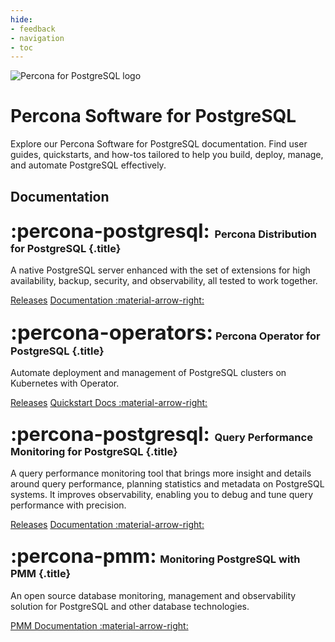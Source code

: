 ```yaml
---
hide:
- feedback
- navigation
- toc
---
```


<div class="landing" markdown>
<div class="splash header subpage postgresql dark" markdown>

![Percona for PostgreSQL logo](assets/logo-dark-postgresql.svg)

# Percona Software for PostgreSQL

Explore our Percona Software for PostgreSQL documentation. Find user guides, quickstarts, and how-tos tailored to help you build, deploy, manage, and automate PostgreSQL effectively.

</div>
</div>



## Documentation

<div data-grid markdown>
<div data-banner markdown>

### <span style="font-size:1.875em;margin-right:0.125em">:percona-postgresql:</span> Percona Distribution for PostgreSQL {.title}

A native PostgreSQL server enhanced with the set of extensions for high availability, backup, security, and observability, all tested to work together.

<div class="actions" markdown>

[Releases](https://docs.percona.com/postgresql/16/release-notes.html)
[Documentation :material-arrow-right:](https://docs.percona.com/postgresql/16/)

</div>
</div>
<div data-banner markdown>

### <span style="font-size:2em">:percona-operators:</span> Percona Operator for PostgreSQL {.title}

Automate deployment and management of PostgreSQL clusters on Kubernetes with Operator.

<div class="actions" markdown>

[Releases](https://docs.percona.com/percona-operator-for-postgresql/2.0/ReleaseNotes/index.html)
[Quickstart Docs :material-arrow-right:](https://docs.percona.com/percona-operator-for-postgresql/2.0/quickstart.html)

</div>
</div>
<div data-banner markdown>

### <span style="font-size:1.875em;margin-right:0.125em">:percona-postgresql:</span> Query Performance Monitoring for PostgreSQL {.title}

A query performance monitoring tool that brings more insight and details around query performance, planning statistics and metadata on PostgreSQL systems. It improves observability, enabling you to debug and tune query performance with precision.

<div class="actions" markdown>

[Releases](https://docs.percona.com/pg-stat-monitor/release-notes/release_notes.html)
[Documentation :material-arrow-right:](https://docs.percona.com/pg-stat-monitor/index.html)

</div>
</div>
<div data-banner markdown>

### <span style="font-size:1.875em;margin-right:0.0625em">:percona-pmm:</span> Monitoring PostgreSQL with PMM {.title}

An open source database monitoring, management and observability solution for PostgreSQL and other database technologies.

<div class="actions" markdown>

[PMM Documentation :material-arrow-right:](https://docs.percona.com/percona-monitoring-and-management)

</div>
</div>
</div>